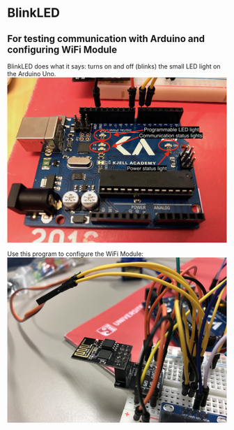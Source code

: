 # BlinkLED
## For testing communication with Arduino and configuring WiFi Module
BlinkLED does what it says: turns on and off (blinks) the small LED light on the Arduino Uno. 
![](attachements/IMG_2259.jpeg)

Use this program to configure the WiFi Module:
![](attachements/IMG_2127.jpeg)
